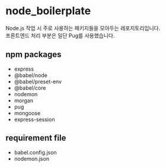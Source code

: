 # node_boilerplate

Node.js 작업 시 주로 사용하는 패키지들을 모아두는 레포지토리입니다.  
프론트엔드 처리 부분은 일단 Pug를 사용했습니다.

## npm packages

- express
- @babel/node
- @babel/preset-env
- @babel/core
- nodemon
- morgan
- pug
- mongoose
- express-session

## requirement file

- babel.config.json
- nodemon.json
